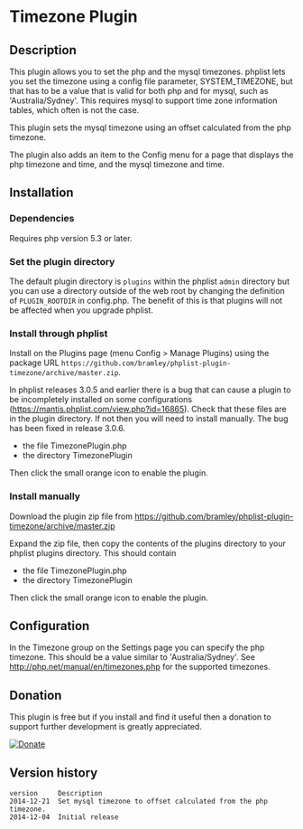 # Timezone Plugin #

## Description ##

This plugin allows you to set the php and the mysql timezones.
phplist lets you set the timezone using a config file parameter, SYSTEM_TIMEZONE, but that has to be a value that is valid for both
php and for mysql, such as 'Australia/Sydney'. This requires mysql to support time zone information tables, which often is not the case.

This plugin sets the mysql timezone using an offset calculated from the php timezone.

The plugin also adds an item to the Config menu for a page that displays the php timezone and time, and the mysql timezone and time.

## Installation ##

### Dependencies ###

Requires php version 5.3 or later.

### Set the plugin directory ###
The default plugin directory is `plugins` within the phplist `admin` directory but you can use a directory outside of the web root by
changing the definition of `PLUGIN_ROOTDIR` in config.php.
The benefit of this is that plugins will not be affected when you upgrade phplist.

### Install through phplist ###
Install on the Plugins page (menu Config > Manage Plugins) using the package URL `https://github.com/bramley/phplist-plugin-timezone/archive/master.zip`.

In phplist releases 3.0.5 and earlier there is a bug that can cause a plugin to be incompletely installed on some configurations (<https://mantis.phplist.com/view.php?id=16865>). 
Check that these files are in the plugin directory. If not then you will need to install manually. The bug has been fixed in release 3.0.6.

* the file TimezonePlugin.php
* the directory TimezonePlugin

Then click the small orange icon to enable the plugin.

### Install manually ###
Download the plugin zip file from <https://github.com/bramley/phplist-plugin-timezone/archive/master.zip>

Expand the zip file, then copy the contents of the plugins directory to your phplist plugins directory.
This should contain

* the file TimezonePlugin.php
* the directory TimezonePlugin

Then click the small orange icon to enable the plugin.

## Configuration ##
In the Timezone group on the Settings page you can specify the php timezone.
This should be a value similar to 'Australia/Sydney'. See <http://php.net/manual/en/timezones.php> for the supported timezones.

## Donation ##

This plugin is free but if you install and find it useful then a donation to support further development is greatly appreciated.

[![Donate](https://www.paypalobjects.com/en_US/i/btn/btn_donate_LG.gif)](https://www.paypal.com/cgi-bin/webscr?cmd=_s-xclick&hosted_button_id=W5GLX53WDM7T4)

## Version history ##

    version     Description
    2014-12-21  Set mysql timezone to offset calculated from the php timezone.
    2014-12-04  Initial release
